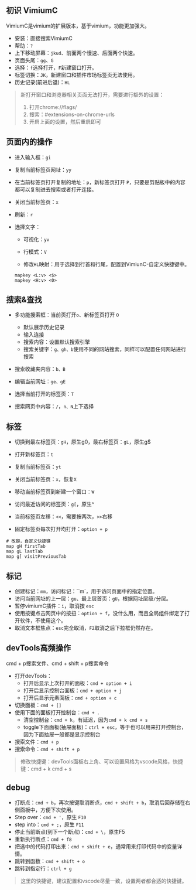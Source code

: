 ## 初识 VimiumC

VimiumC是vimium的扩展版本，基于vimium，功能更加强大。

- 安装：直接搜索VimiumC
- 帮助：`?`
- 上下移动屏幕：`jkud`、前面两个慢速、后面两个快速。
- 页面头尾：`gg`、`G`
- 选择：`f`选择打开，`F`新建窗口打开。
- 标签切换：`JK`，新建窗口和插件市场标签页无法使用。
- 历史记录(前进后退)：`HL`

> 新打开窗口和浏览器相关页面无法打开，需要进行额外的设置：
>
> 1. 打开chrome://flags/
> 2. 搜索：\#extensions-on-chrome-urls
> 3. 开启上面的设置，然后重启即可

## 页面内的操作

- 进入输入框：`gi`

- 复制当前标签页网址：`yy`

- 在当前标签页打开复制的地址：`p`，新标签页打开 `P`，只要是剪贴板中的内容都可以复制进去搜索或者打开连接。

- 关闭当前标签页：`x`

- 刷新：`r`

- 选择文字：

  - 可视化：`yv`
  - 行模式：`V`

  - 修改`HL`映射：用于选择到行首和行尾，配置到VimiunC-自定义快捷键中。

  ```
  mapkey <L:v> <$>
  mapkey <H:v> <0>
  ```

## 搜索&查找

- 多功能搜索框：当前页打开`o`、新标签页打开 `O`
  - 默认展示历史记录
  - 输入连接
  - 搜索内容：设置默认搜索引擎
  - 搜索关键字：`g、gh、b`使用不同的网站搜索，同样可以配置任何网站进行搜索

- 搜索收藏夹内容：`b、B`
- 编辑当前网址：`ge、gE`
- 选择当前打开的标签页：`T`
- 搜索网页中内容：`/`，`n、N`上下选择

## 标签

- 切换到最左标签页：`gH`，原生g0，最右标签页：`gL`，原生g$

- 打开新标签页：`t`
- 复制当前标签页：`yt`
- 关闭当前标签页：`x`，恢复`X`
- 移动当前标签页到新建一个窗口：`W`
- 访问最近访问的标签页：`g[`，原生^
- 当前标签页左移：`<<`，需要按两次，`>>`右移

- 固定标签页每次打开均打开：`option + p`

```
# 改键，自定义快捷键
map gH firstTab
map gL lastTab
map g[ visitPreviousTab
```

## 标记

- 创建标记：`mm`，访问标记：``m`，用于访问页面中的指定位置。
- 访问当前网址的上一层：`gu`、最上层首页：`gU`，根据网址层级`/`分层。
- 暂停vimiumC插件：`i`，取消按 `esc`
- 使用按键点击网页中的按扭：`option + f`，没什么用，而且全局组件绑定了打开软件，不使用这个。
- 取消文本框焦点：`esc`完全取消，`F2`取消之后下拉框仍然存在。

## devTools高频操作

cmd + p搜索文件、cmd + shift + p搜索命令

- 打开devTools：
  - 打开后显示上次打开的面板：`cmd + option + i`
  - 打开后显示控制台面板：`cmd + option + j`
  - 打开后显示元素面板：`cmd + option + c`
- 切换面板：`cmd + []`
- 使用下面的面板打开控制台：`cmd + .`
  - 清空控制台：`cmd + k`，有延迟，因为`cmd + k cmd + s`
  - toggle下面面板(抽屉面板)：`ctrl + esc`，等于也可以用来打开控制台，因为下面抽屉一般都是显示控制台
- 搜索文件：`cmd + p`
- 搜索命令：`cmd + shift + p`

> 修改快捷键：devTools面板右上角、可以设置风格为vscode风格，快捷键：cmd + k cmd + s

## debug

- 打断点：`cmd + b`，再次按键取消断点，`cmd + shift + b`，取消后回存储在右侧面板中，方便下次使用。
- Step over：`cmd + '`，原生 `F10`
- step into：`cmd + ;`，原生 `F11`
- 停止当前断点(到下一个断点)：`cmd + \`，原生F5
- 重新执行断点：`cmd + f8`
- 把选中的代码打印出来：`cmd + shift + e`，通常用来打印代码中的变量详情。
- 跳转到函数：`cmd + shift + o`
- 跳转到指定行：`ctrl + g`

> 这里的快捷键，建议配置和vscode尽量一致，设置两者都合适的快捷键。
